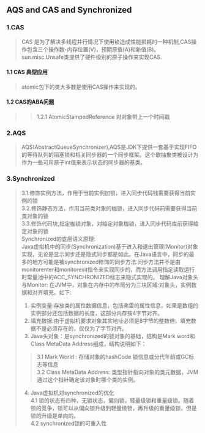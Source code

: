 ## AQS and CAS and Synchronized

### 1.CAS 

> CAS 是为了解决多线程并行情况下使用锁造成性能损耗的一种机制,CAS操作包含三个操作数-内存位置(V)，预期原值(A)和新值(B)。
sun.misc.Unsafe类提供了硬件级别的原子操作来实现CAS.
#### 1.1 CAS 典型应用
> atomic包下的类大多数是使用CAS操作来实现的。
#### 1.2 CAS的ABA问题
>> 1.2.1 AtomicStampedReference 对对象带上一个时间戳

### 2.AQS
> AQS(AbstractQueueSynchronizer),AQS是JDK下提供一套基于实现FIFO的等待队列的阻塞锁和相关同步器的一个同步框架。这个歌抽象类被设计为作为一些可用原子int值来表示状态的同步器的基类。


### 3.Synchronized
> 3.1.修饰实例方法，作用于当前实例加锁，进入同步代码钱需要获得当前实例的锁<br>
> 3.2.修饰静态方法，作用当前类对象的枷锁，进入同步代码前需要获得当前类对象的锁<br>
> 3.3.修饰代码块,指定枷锁对象，对给定对象枷锁，进入同步代码库前获得给定对象的锁<br>
> Synchronized的底层语义原理:<br>
>Java虚拟机中的同步(Synchronization)基于进入和退出管理(Monitor)对象实现，无论是显示同步还是隐式同步都是如此。在Java语言中，同步的最多的地方可能是被synchronized修饰的同步方法.同步方法并不是由monitorenter和monitorexit指令来实现同步的，而方法调用指定读取运行时常量池中的ACC_SYNCHRONIZED标志来隐式实现的。
理解Java对象头与Monitor:
> 在JVM中，对象在内存中的布局分为三块区域:对象头，实例数据和对齐填充。如下:<br>
>1. 实例变量:存放类的属性数据信息，包括弗雷的属性信息，如果是数组的实例部分还包括数据的长度，这部分内存按4字节对齐。<br>
>2. 填充数据:由于虚拟机要求对象其实地址必须是8字节的整数倍。填充数据不是必须存在的，仅仅为了字节对齐。<br>
>3. Java头对象：是synchronized的锁对象的基础，结构是Mark word和Class MetaData Address组成，结构说明如下：<br>
>> 3.1 Mark World : 存储对象的hashCode 锁信息或分代年龄或GC标志等信息<br>
>> 3.2 Class MetaData Address: 类型指针指向对象的类元数据，JVM通过这个指针确定该对象时哪个类的实例。<br>
>4. Java虚拟机对synchronized的优化<br>
> 4.1 锁的状态有四种，无锁状态，偏向锁，轻量级锁和重量级锁。随着锁的竞争，锁可以从偏向锁升级到轻量级锁，再升级的重量级锁，但是锁的升级是单向的。<br>
> 4.2 synchronized锁的可重入性<br>